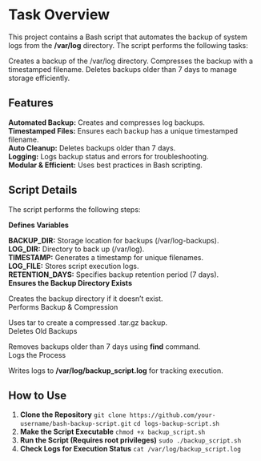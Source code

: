 # Task Overview
This project contains a Bash script that automates the backup of system logs from the **/var/log** directory. The script performs the following tasks:

Creates a backup of the /var/log directory.
Compresses the backup with a timestamped filename.
Deletes backups older than 7 days to manage storage efficiently.
## Features  
**Automated Backup:** Creates and compresses log backups.  
**Timestamped Files:** Ensures each backup has a unique timestamped filename.  
**Auto Cleanup:** Deletes backups older than 7 days.  
**Logging:** Logs backup status and errors for troubleshooting.  
**Modular & Efficient:** Uses best practices in Bash scripting.  

## Script Details
The script performs the following steps:  

**Defines Variables**  

**BACKUP_DIR:** Storage location for backups (/var/log-backups).  
**LOG_DIR:** Directory to back up (/var/log).  
**TIMESTAMP:** Generates a timestamp for unique filenames.  
**LOG_FILE:** Stores script execution logs.  
**RETENTION_DAYS:** Specifies backup retention period (7 days).  
**Ensures the Backup Directory Exists**  

Creates the backup directory if it doesn’t exist.  
Performs Backup & Compression  

Uses tar to create a compressed .tar.gz backup.  
Deletes Old Backups  

Removes backups older than 7 days using **find** command.  
Logs the Process   

Writes logs to **/var/log/backup_script.log** for tracking execution.  
## How to Use  
1. **Clone the Repository**
   `git clone https://github.com/your-username/bash-backup-script.git`
   `cd logs-backup-script.sh`
2. **Make the Script Executable**
   `chmod +x backup_script.sh`
3. **Run the Script (Requires root privileges)**
   `sudo ./backup_script.sh`
4. **Check Logs for Execution Status**
   `cat /var/log/backup_script.log`
